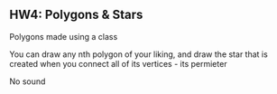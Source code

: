 ## HW4: Polygons & Stars

Polygons made using a class

You can draw any nth polygon of your liking, and draw the star that is created when you connect all of its vertices - its permieter

No sound
